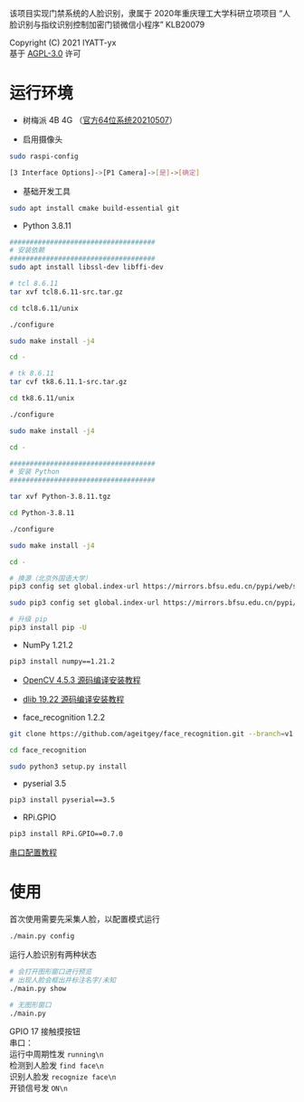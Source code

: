 该项目实现门禁系统的人脸识别，隶属于 2020年重庆理工大学科研立项项目 “人脸识别与指纹识别控制加密门锁微信小程序” KLB20079  

Copyright (C) 2021 IYATT-yx  
基于 [AGPL-3.0](LICENSE) 许可  

# 运行环境

* 树梅派 4B 4G （[官方64位系统20210507](https://downloads.raspberrypi.org/raspios_arm64/images/raspios_arm64-2021-05-28/)）

* 启用摄像头
```bash
sudo raspi-config

[3 Interface Options]->[P1 Camera]->[是]->[确定]
```

* 基础开发工具
```bash
sudo apt install cmake build-essential git
```

* Python 3.8.11
```bash
####################################
# 安装依赖
####################################
sudo apt install libssl-dev libffi-dev

# tcl 8.6.11
tar xvf tcl8.6.11-src.tar.gz

cd tcl8.6.11/unix

./configure

sudo make install -j4

cd -

# tk 8.6.11
tar cvf tk8.6.11.1-src.tar.gz

cd tk8.6.11/unix

./configure

sudo make install -j4

cd -

####################################
# 安装 Python
####################################

tar xvf Python-3.8.11.tgz

cd Python-3.8.11

./configure

sudo make install -j4

cd -

# 换源（北京外国语大学）
pip3 config set global.index-url https://mirrors.bfsu.edu.cn/pypi/web/simple

sudo pip3 config set global.index-url https://mirrors.bfsu.edu.cn/pypi/web/simple

# 升级 pip
pip3 install pip -U
```

* NumPy 1.21.2
```bash
pip3 install numpy==1.21.2
```

* [OpenCV 4.5.3 源码编译安装教程](https://blog.iyatt.com/%e5%bc%80%e5%8f%91/2021/07/19/opencv%e7%bc%96%e8%af%91%e5%ae%89%e8%a3%85/)

* [dlib 19.22 源码编译安装教程](https://blog.iyatt.com/%e5%bc%80%e5%8f%91/2021/07/19/dlib%e7%bc%96%e8%af%91%e5%ae%89%e8%a3%85/)

* face_recognition 1.2.2
```bash
git clone https://github.com/ageitgey/face_recognition.git --branch=v1.2.2 --depth=1

cd face_recognition

sudo python3 setup.py install
```

* pyserial 3.5
```bash
pip3 install pyserial==3.5
```

* RPi.GPIO
```bash
pip3 install RPi.GPIO==0.7.0
```

[串口配置教程](https://blog.iyatt.com/%e5%bc%80%e5%8f%91/2021/10/16/%e6%a0%91%e8%8e%93%e6%b4%be4b%e4%b8%b2%e5%8f%a3%e9%80%9a%e4%bf%a1/)

# 使用

首次使用需要先采集人脸，以配置模式运行  

```bash
./main.py config
```

运行人脸识别有两种状态

```bash
# 会打开图形窗口进行预览
# 出现人脸会框出并标注名字/未知
./main.py show
```

```bash
# 无图形窗口
./main.py
```

GPIO 17 接触摸按钮  
串口：  
运行中周期性发 `running\n`  
检测到人脸发 `find face\n`  
识别人脸发 `recognize face\n`  
开锁信号发 `ON\n`